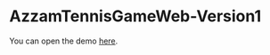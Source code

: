 # AzzamTennisGameWeb-Version1

You can open the demo [here](https://azzamtennisgameweb-version1.netlify.app/#).
